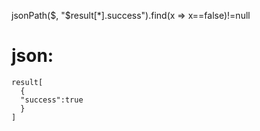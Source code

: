 jsonPath($, "$result[*].success").find(x => x==false)!=null

json:
=====


    result[
      {
      "success":true
      }
    ]

